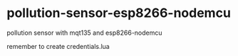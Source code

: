 # pollution-sensor-esp8266-nodemcu

pollution sensor with mqt135 and esp8266-nodemcu


remember to create credentials.lua
